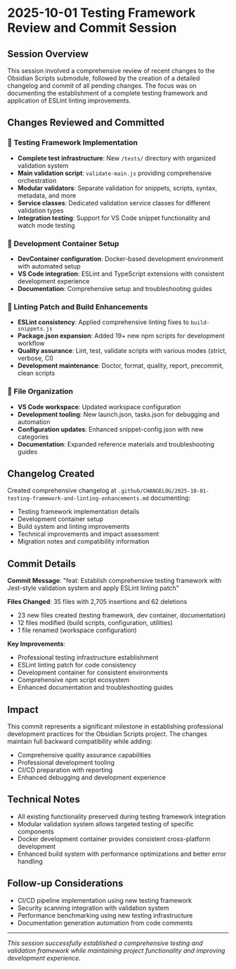 # 2025-10-01 Testing Framework Review and Commit Session

## Session Overview
This session involved a comprehensive review of recent changes to the Obsidian Scripts submodule, followed by the creation of a detailed changelog and commit of all pending changes. The focus was on documenting the establishment of a complete testing framework and application of ESLint linting improvements.

## Changes Reviewed and Committed

### 🧪 Testing Framework Implementation
- **Complete test infrastructure**: New `/tests/` directory with organized validation system
- **Main validation script**: `validate-main.js` providing comprehensive orchestration
- **Modular validators**: Separate validation for snippets, scripts, syntax, metadata, and more
- **Service classes**: Dedicated validation service classes for different validation types
- **Integration testing**: Support for VS Code snippet functionality and watch mode testing

### 🔧 Development Container Setup
- **DevContainer configuration**: Docker-based development environment with automated setup
- **VS Code integration**: ESLint and TypeScript extensions with consistent development experience
- **Documentation**: Comprehensive setup and troubleshooting guides

### 🎯 Linting Patch and Build Enhancements  
- **ESLint consistency**: Applied comprehensive linting fixes to `build-snippets.js`
- **Package.json expansion**: Added 19+ new npm scripts for development workflow
- **Quality assurance**: Lint, test, validate scripts with various modes (strict, verbose, CI)
- **Development maintenance**: Doctor, format, quality, report, precommit, clean scripts

### 📁 File Organization
- **VS Code workspace**: Updated workspace configuration
- **Development tooling**: New launch.json, tasks.json for debugging and automation
- **Configuration updates**: Enhanced snippet-config.json with new categories
- **Documentation**: Expanded reference materials and troubleshooting guides

## Changelog Created
Created comprehensive changelog at `.github/CHANGELOG/2025-10-01-testing-framework-and-linting-enhancements.md` documenting:
- Testing framework implementation details
- Development container setup
- Build system and linting improvements
- Technical improvements and impact assessment
- Migration notes and compatibility information

## Commit Details
**Commit Message**: "feat: Establish comprehensive testing framework with Jest-style validation system and apply ESLint linting patch"

**Files Changed**: 35 files with 2,705 insertions and 62 deletions
- 23 new files created (testing framework, dev container, documentation)
- 12 files modified (build scripts, configuration, utilities)
- 1 file renamed (workspace configuration)

**Key Improvements**:
- Professional testing infrastructure establishment
- ESLint linting patch for code consistency  
- Development container for consistent environments
- Comprehensive npm script ecosystem
- Enhanced documentation and troubleshooting guides

## Impact
This commit represents a significant milestone in establishing professional development practices for the Obsidian Scripts project. The changes maintain full backward compatibility while adding:
- Comprehensive quality assurance capabilities
- Professional development tooling
- CI/CD preparation with reporting
- Enhanced debugging and development experience

## Technical Notes
- All existing functionality preserved during testing framework integration
- Modular validation system allows targeted testing of specific components
- Docker development container provides consistent cross-platform development
- Enhanced build system with performance optimizations and better error handling

## Follow-up Considerations
- CI/CD pipeline implementation using new testing framework
- Security scanning integration with validation system
- Performance benchmarking using new testing infrastructure
- Documentation generation automation from code comments

---
*This session successfully established a comprehensive testing and validation framework while maintaining project functionality and improving development experience.*